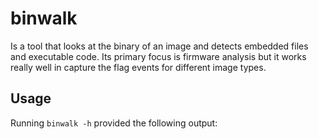 # binwalk

Is a tool that looks at the binary of an image and detects embedded files and executable code. Its primary focus is firmware analysis but it works really well in capture the flag events for different image types.

## Usage

Running `binwalk -h` provided the following output:

